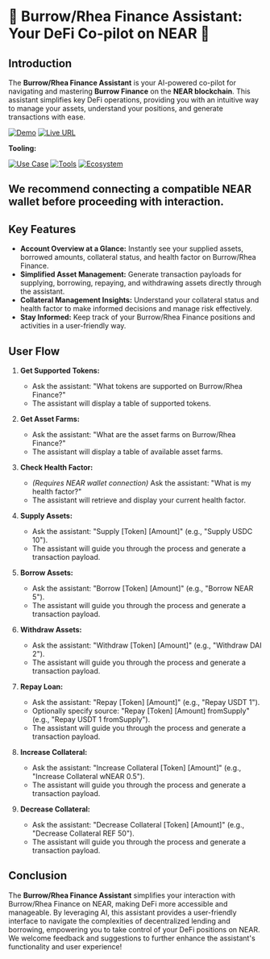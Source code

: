 # 🚀 Burrow/Rhea Finance Assistant: Your DeFi Co-pilot on NEAR 🚀

## Introduction

The **Burrow/Rhea Finance Assistant** is your AI-powered co-pilot for navigating and mastering **Burrow Finance** on the **NEAR blockchain**. This assistant simplifies key DeFi operations, providing you with an intuitive way to manage your assets, understand your positions, and generate transactions with ease.

[![Demo](https://img.shields.io/badge/Demo-Visit%20Demo-brightgreen)](https://youtu.be/N_naxok1KEQ?si=VxX-vilMOZEGgTez)
[![Live URL](https://img.shields.io/badge/Live_URL-Bitte_Registry-red)](https://www.bitte.ai/agents/burrow-finance-assistant.vercel.app?prompt=Hey%2C%20what%20can%20you%20do%20for%20me%3F)

**Tooling:**

[![Use Case](https://img.shields.io/badge/Use%20Case-Simplify%20Burrow%20Finance%20Operations-orange)](#)
[![Tools](https://img.shields.io/badge/Tools-Bitte.AI%2C%20Burrow%20Finance%20API-blue)](#)
[![Ecosystem](https://img.shields.io/badge/Ecosystem-NEAR-blue)](#)

## We recommend connecting a compatible NEAR wallet before proceeding with interaction.

## Key Features

-   **Account Overview at a Glance:** Instantly see your supplied assets, borrowed amounts, collateral status, and health factor on Burrow/Rhea Finance.
-   **Simplified Asset Management:** Generate transaction payloads for supplying, borrowing, repaying, and withdrawing assets directly through the assistant.
-   **Collateral Management Insights:** Understand your collateral status and health factor to make informed decisions and manage risk effectively.
-   **Stay Informed:** Keep track of your Burrow/Rhea Finance positions and activities in a user-friendly way.

## User Flow

1.  **Get Supported Tokens:**

    -   Ask the assistant: "What tokens are supported on Burrow/Rhea Finance?"
    -   The assistant will display a table of supported tokens.

2.  **Get Asset Farms:**

    -   Ask the assistant: "What are the asset farms on Burrow/Rhea Finance?"
    -   The assistant will display a table of available asset farms.

3.  **Check Health Factor:**

    -   _(Requires NEAR wallet connection)_ Ask the assistant: "What is my health factor?"
    -   The assistant will retrieve and display your current health factor.

4.  **Supply Assets:**

    -   Ask the assistant: "Supply [Token] [Amount]" (e.g., "Supply USDC 10").
    -   The assistant will guide you through the process and generate a transaction payload.

5.  **Borrow Assets:**

    -   Ask the assistant: "Borrow [Token] [Amount]" (e.g., "Borrow NEAR 5").
    -   The assistant will guide you through the process and generate a transaction payload.

6.  **Withdraw Assets:**

    -   Ask the assistant: "Withdraw [Token] [Amount]" (e.g., "Withdraw DAI 2").
    -   The assistant will guide you through the process and generate a transaction payload.

7.  **Repay Loan:**

    -   Ask the assistant: "Repay [Token] [Amount]" (e.g., "Repay USDT 1").
    -   Optionally specify source: "Repay [Token] [Amount] fromSupply" (e.g., "Repay USDT 1 fromSupply").
    -   The assistant will guide you through the process and generate a transaction payload.

8.  **Increase Collateral:**

    -   Ask the assistant: "Increase Collateral [Token] [Amount]" (e.g., "Increase Collateral wNEAR 0.5").
    -   The assistant will guide you through the process and generate a transaction payload.

9.  **Decrease Collateral:**
    -   Ask the assistant: "Decrease Collateral [Token] [Amount]" (e.g., "Decrease Collateral REF 50").
    -   The assistant will guide you through the process and generate a transaction payload.

## Conclusion

The **Burrow/Rhea Finance Assistant** simplifies your interaction with Burrow/Rhea Finance on NEAR, making DeFi more accessible and manageable. By leveraging AI, this assistant provides a user-friendly interface to navigate the complexities of decentralized lending and borrowing, empowering you to take control of your DeFi positions on NEAR. We welcome feedback and suggestions to further enhance the assistant's functionality and user experience!
